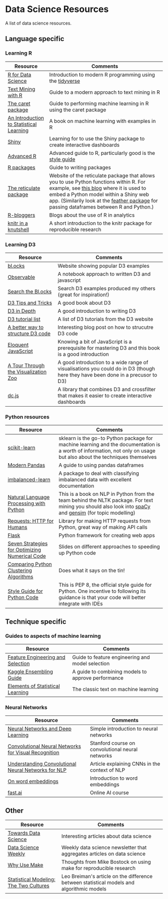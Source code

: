 # Data Science Resources
A list of data science resources.

## Language specific

### Learning R

| Resource       | Comments                   |
| -------------- | -------------------------- |
| [R for Data Science](http://r4ds.had.co.nz/) | Introduction to modern R programming using the [tidyverse](https://www.tidyverse.org/)|
| [Text Mining with R](https://www.tidytextmining.com/) | Guide to a modern approach to text mining in R |
| [The caret package](https://topepo.github.io/caret/index.html) | Guide to performing machine learning in R using the caret package |
| [An Introduction to Statistical Learning](http://www-bcf.usc.edu/~gareth/ISL/) | A book on machine learning with examples in R |
| [Shiny](http://shiny.rstudio.com/tutorial/)|Learning for to use the Shiny package to create interactive dashboards |
| [Advanced R](http://adv-r.had.co.nz/) | Advanced guide to R, particularly good is the [style guide](http://adv-r.had.co.nz/Style.html)|
| [R packages](http://r-pkgs.had.co.nz/) | Guide to writing packages |
| [The reticulate package](https://rstudio.github.io/reticulate/) | Website of the reticulate package that allows you to use Python functions within R. For example, see [this blog](https://rviews.rstudio.com/2018/04/17/reticulated-shiny/) where it is used to embed a Python model within a Shiny web app. (Similarily look at the [feather package](http://blog.rstudio.com/2016/03/29/feather/) for passing dataframes between R and Python.) |
| [R-bloggers](https://www.r-bloggers.com/tag/rblogs/) | Blogs about the use of R in analytics |
| [knitr in a knutshell](http://kbroman.org/knitr_knutshell/) | A short introduction to the knitr package for reproducible research |


### Learning D3

| Resource       | Comments                   |
| -------------- | -------------------------- |
| [bl.ocks](https://bl.ocks.org/) | Website showing popular D3 examples |
| [Observable](https://beta.observablehq.com/?utm_source=blocks) | A notebook approach to written D3 and javascript |
| [Search the Bl.ocks](http://blockbuilder.org/search) | Search D3 examples produced my others (great for inspiration!) |
| [D3 Tips and Tricks](https://leanpub.com/d3-t-and-t-v4/read) | A good book about D3 |
| [D3 in Depth](http://d3indepth.com/) | A good introduction to writing D3 |
| [D3 tutorial list](https://github.com/d3/d3/wiki/Tutorials/) | A list of D3 tutorials from the D3 website |
| [A better way to structure D3 code](http://ejb.github.io/2017/08/09/a-better-way-to-structure-d3-code-es6-version.html) | Interesting blog post on how to strucutre D3 code|
| [Eloquent JavaScript](https://eloquentjavascript.net/) | Knowing a bit of JavaScript is a prerequisite for mastering D3 and this book is a good introduction | 
| [A Tour Through the Visualization Zoo](https://homes.cs.washington.edu/~jheer/files/zoo/) | A good introduction to a wide range of visualisations you could do in D3 (though here they have been done in a precusor to D3) |
| [dc.js](http://dc-js.github.io/dc.js/) | A library that combines D3 and crossfilter that makes it easier to create interactive dashboards |


### Python resources

| Resource       | Comments                   |
| -------------- | -------------------------- |
| [scikit-learn](http://scikit-learn.org/stable/) | sklearn is the go-to Python package for machine learning and the documentation is a worth of information, not only on usage but also about the techniques themselves |
| [Modern Pandas](http://tomaugspurger.github.io/modern-1-intro.html) | A guide to using pandas dataframes |
| [imbalanced-learn](http://contrib.scikit-learn.org/imbalanced-learn/stable/) | A package to deal with classifying imbalanced data with excellent documentation |
| [Natural Language Processing with Python](https://www.nltk.org/book/) | This is a book on NLP in Python from the team behind the NLTK package. For text mining you should also look into [spaCy](https://spacy.io/) and [gensim](https://radimrehurek.com/gensim/) (for topic modelling) |
| [Requests: HTTP for Humans](http://docs.python-requests.org/en/master/) | Library for making HTTP requests from Python, great way of making API calls |
| [Flask](http://flask.pocoo.org/docs/0.12/) | Python framework for creating web apps |
| [Seven Strategies for Optimizing Numerical Code](https://speakerdeck.com/jakevdp/seven-strategies-for-optimizing-numerical-code) | Slides on different approaches to speeding up Python code |
| [Comparing Python Clustering Algorithms](http://hdbscan.readthedocs.io/en/latest/comparing_clustering_algorithms.html) | Does what it says on the tin! |
| [Style Guide for Python Code](https://www.python.org/dev/peps/pep-0008/) | This is PEP 8, the official style guide for Python. One incentive to following its guidance is that your code will better integrate with IDEs |


## Technique specific


### Guides to aspects of machine learning

| Resource       | Comments                   |
| -------------- | -------------------------- |
| [Feature Engineering and Selection](http://www.feat.engineering/index.html) | Guide to feature engineering and model selection |
| [Kaggle Ensembling Guide](https://mlwave.com/kaggle-ensembling-guide/) | A guide to combining models to approve performance |
| [Elements of Statistical Learning](http://web.stanford.edu/~hastie/ElemStatLearn/) | The classic text on machine learning |


### Neural Networks

| Resource       | Comments                   |
| -------------- | -------------------------- |
| [Neural Networks and Deep Learning](http://neuralnetworksanddeeplearning.com/index.html) | Simple introduction to neural networks |
| [Convolutional Neural Networks for Visual Recognition](github) | Stanford course on convolutional neural networks |
| [Understanding Convolutional Neural Networks for NLP](http://www.wildml.com/2015/11/understanding-convolutional-neural-networks-for-nlp/) | Article explaining CNNs in the context of NLP |
| [On word embeddings](http://ruder.io/word-embeddings-1/) | Introduction to word embeddings |
|[fast.ai](http://www.fast.ai/) | Online AI course |


## Other

| Resource       | Comments                   |
| -------------- | -------------------------- |
| [Towards Data Science](https://towardsdatascience.com/) | Interesting articles about data science |
| [Data Science Weekly](https://www.datascienceweekly.org/) | Weekly data science newsletter that aggregates articles on data science |
| [Why Use Make](https://bost.ocks.org/mike/make/) | Thoughts from Mike Bostock on using make for reproducible research |
| [Statistical Modeling: The Two Cultures](http://www2.math.uu.se/~thulin/mm/breiman.pdf) | Leo Breiman's article on the difference between statistical models and algorithmic models |



